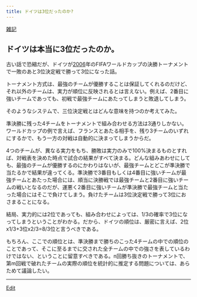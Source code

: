 ```yaml
---
title: ドイツは3位だったのか?
---
```

[雑記](/雑記)


## ドイツは本当に3位だったのか。

古い話で恐縮だが、ドイツが[2006](/2006)年のFIFAワールドカップの決勝トーナメントで一敗のあと3位決定戦で勝って3位になった話。



トーナメント方式は、最強のチームが優勝することは保証してくれるのだけど、それ以外のチームは、実力が順位に反映されるとは言えない。例えば、2番目に強いチームであっても、初戦で最強チームにあたってしまうと敗退してしまう。



そのようなシステムで、三位決定戦とはどんな意味を持つのか考えてみた。

準決勝に残った4チームをトーナメントで組み合わせる方法は3通りしかない。ワールドカップの例で言えば、フランスとあたる相手を、残り3チームのいずれにするかで、もう一方の対戦は自動的に決まってしまうからだ。



4つのチームが、異なる実力をもち、勝敗は実力のみで100%決まるものとすれば、対戦表を決めた時点で試合の結果がすべて決まる。どんな組みあわせにしても、最強のチームが優勝するのにかわりはないが、最強チームとどこが準決勝で当たるかで結果が違ってくる。準決勝で3番目もしくは4番目に強いチームが最強チームとあたった場合には、順当に決勝戦では最強チームと2番目に強いチームの戦いとなるのだが、運悪く2番目に強いチームが準決勝で最強チームと当たった場合にはそこで負けてしまう。負けたチームは3位決定戦で勝って3位におさまることになる。



結局、実力的には2位であっても、組み合わせによっては、1/3の確率で3位になってしまうということがわかる。だから、ドイツの順位は、厳密に言えば、2位x1/3+3位x2/3=8/3位と言うべきである。



もちろん、ここでの順位とは、準決勝まで勝ちのこった4チームの中での順位のことであって、そこに至るまでに交された全チームの中での強さを表しているわけではない、ということに留意すべきである。n回勝ち抜きのトーナメントで、第m回戦で破れたチームの実際の順位を統計的に推定する問題については、あらためて議論したい。

<!--  -->




----

[Edit](https://github.com/vitroid/vitroid.github.io/edit/master/MD/ドイツは3位だったのか?.md)

